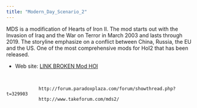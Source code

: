 ```yaml
---
title: "Modern_Day_Scenario_2"
---
```


MDS is a modification of Hearts of Iron II. The mod starts out with the
Invasion of Iraq and the War on Terror in March 2003 and lasts through
2019. The storyline emphasize on a conflict between China, Russia, the
EU and the US. One of the most comprehensive mods for HoI2 that has been
released.

-   Web site: [LINK BROKEN Mod HOI](http://modhoi.com/)

&nbsp;

                http://forum.paradoxplaza.com/forum/showthread.php?t=329903
                http://www.takeforum.com/mds2/
